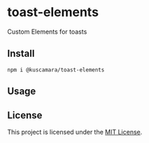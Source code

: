 <!--
[![Build Status](https://travis-ci.com/kcmr/toast-elements.svg?branch=master)](https://travis-ci.com/kcmr/toast-elements)
[![Commitizen friendly](https://img.shields.io/badge/commitizen-friendly-brightgreen.svg)](http://commitizen.github.io/cz-cli/)
[![semantic-release](https://img.shields.io/badge/%20%20%F0%9F%93%A6%F0%9F%9A%80-semantic--release-e10079.svg)](https://github.com/semantic-release/semantic-release)
[![codecov](https://codecov.io/gh/kcmr/toast-elements/branch/master/graph/badge.svg)](https://codecov.io/gh/kcmr/toast-elements)
![Dependency status](https://img.shields.io/david/kcmr/toast-elements.svg)

[![NPM](https://nodei.co/npm/toast-elements.png?downloads=true&downloadRank=true&stars=true)](https://nodei.co/npm/toast-elements/)
-->

# toast-elements

Custom Elements for toasts

## Install 

```
npm i @kuscamara/toast-elements
```

## Usage 

## License

This project is licensed under the [MIT License](LICENSE).
